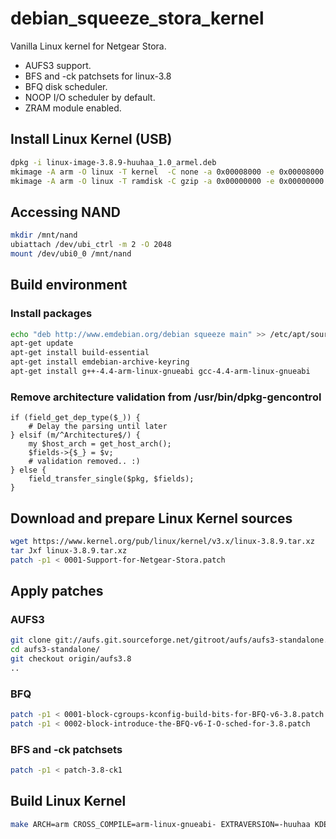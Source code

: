 debian_squeeze_stora_kernel
===========================

Vanilla Linux kernel for Netgear Stora.

* AUFS3 support.
* BFS and -ck patchsets for linux-3.8
* BFQ disk scheduler.
* NOOP I/O scheduler by default.
* ZRAM module enabled.

## Install Linux Kernel (USB)

```sh
dpkg -i linux-image-3.8.9-huuhaa_1.0_armel.deb
mkimage -A arm -O linux -T kernel  -C none -a 0x00008000 -e 0x00008000 -n Linux-3.8.9-huuhaa -d /boot/vmlinuz-3.8.9-huuhaa /boot/uImage
mkimage -A arm -O linux -T ramdisk -C gzip -a 0x00000000 -e 0x00000000 -n initramfs-3.8.9-huuhaa -d /boot/initrd.img-3.8.9-huuhaa /boot/uInitrd
```

## Accessing NAND

```sh
mkdir /mnt/nand
ubiattach /dev/ubi_ctrl -m 2 -O 2048
mount /dev/ubi0_0 /mnt/nand
```

## Build environment

### Install packages

```sh
echo "deb http://www.emdebian.org/debian squeeze main" >> /etc/apt/sources.list
apt-get update
apt-get install build-essential
apt-get install emdebian-archive-keyring
apt-get install g++-4.4-arm-linux-gnueabi gcc-4.4-arm-linux-gnueabi
```

### Remove architecture validation from /usr/bin/dpkg-gencontrol

    if (field_get_dep_type($_)) {
        # Delay the parsing until later
    } elsif (m/^Architecture$/) {
        my $host_arch = get_host_arch();
        $fields->{$_} = $v;
        # validation removed.. :)
    } else {
        field_transfer_single($pkg, $fields);
    }

## Download and prepare Linux Kernel sources

```sh
wget https://www.kernel.org/pub/linux/kernel/v3.x/linux-3.8.9.tar.xz
tar Jxf linux-3.8.9.tar.xz
patch -p1 < 0001-Support-for-Netgear-Stora.patch
```

## Apply patches

### AUFS3

```sh
git clone git://aufs.git.sourceforge.net/gitroot/aufs/aufs3-standalone.git
cd aufs3-standalone/
git checkout origin/aufs3.8
..
```

### BFQ

```sh
patch -p1 < 0001-block-cgroups-kconfig-build-bits-for-BFQ-v6-3.8.patch
patch -p1 < 0002-block-introduce-the-BFQ-v6-I-O-sched-for-3.8.patch
```

### BFS and -ck patchsets

```sh
patch -p1 < patch-3.8-ck1
```

## Build Linux Kernel

```sh
make ARCH=arm CROSS_COMPILE=arm-linux-gnueabi- EXTRAVERSION=-huuhaa KDEB_PKGVERSION=1.0 KBUILD_DEBARCH=armel deb-pkg
```
